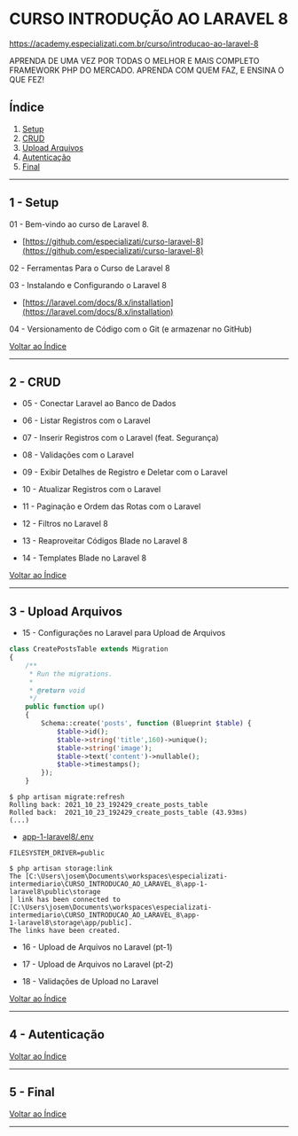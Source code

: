 # CURSO INTRODUÇÃO AO LARAVEL 8

https://academy.especializati.com.br/curso/introducao-ao-laravel-8

APRENDA DE UMA VEZ POR TODAS O MELHOR E MAIS COMPLETO FRAMEWORK PHP DO MERCADO. APRENDA COM QUEM FAZ, E ENSINA O QUE FEZ!

## <a name="indice">Índice</a>

1. [Setup](#parte1)     
2. [CRUD](#parte2)     
3. [Upload Arquivos](#parte3)     
4. [Autenticação](#parte4)     
5. [Final](#parte5)     
---


## <a name="parte1">1 - Setup</a>

01 - Bem-vindo ao curso de Laravel 8.

- [https://github.com/especializati/curso-laravel-8](https://github.com/especializati/curso-laravel-8)


02 - Ferramentas Para o Curso de Laravel 8

03 - Instalando e Configurando o Laravel 8

- [https://laravel.com/docs/8.x/installation](https://laravel.com/docs/8.x/installation)


04 - Versionamento de Código com o Git (e armazenar no GitHub)

[Voltar ao Índice](#indice)

---


## <a name="parte2">2 - CRUD</a>

- 05 - Conectar Laravel ao Banco de Dados

- 06 - Listar Registros com o Laravel
 
- 07 - Inserir Registros com o Laravel (feat. Segurança)
 
- 08 - Validações com o Laravel
 
- 09 - Exibir Detalhes de Registro e Deletar com o Laravel
 
- 10 - Atualizar Registros com o Laravel
 
- 11 - Paginação e Ordem das Rotas com o Laravel
 
- 12 - Filtros no Laravel 8
 
- 13 - Reaproveitar Códigos Blade no Laravel 8
 
- 14 - Templates Blade no Laravel 8


[Voltar ao Índice](#indice)

---


## <a name="parte3">3 - Upload Arquivos</a>

- 15 - Configurações no Laravel para Upload de Arquivos

```php
class CreatePostsTable extends Migration
{
    /**
     * Run the migrations.
     *
     * @return void
     */
    public function up()
    {
        Schema::create('posts', function (Blueprint $table) {
            $table->id();
            $table->string('title',160)->unique();
            $table->string('image');
            $table->text('content')->nullable();
            $table->timestamps();
        });
    }
```

```
$ php artisan migrate:refresh
Rolling back: 2021_10_23_192429_create_posts_table
Rolled back:  2021_10_23_192429_create_posts_table (43.93ms)
(...)
```

- [app-1-laravel8/.env](app-1-laravel8/.env)

```
FILESYSTEM_DRIVER=public
```

```
$ php artisan storage:link
The [C:\Users\josem\Documents\workspaces\especializati-intermediario\CURSO_INTRODUCAO_AO_LARAVEL_8\app-1-laravel8\public\storage
] link has been connected to [C:\Users\josem\Documents\workspaces\especializati-intermediario\CURSO_INTRODUCAO_AO_LARAVEL_8\app-
1-laravel8\storage\app/public].
The links have been created.

```

- 16 - Upload de Arquivos no Laravel (pt-1)

- 17 - Upload de Arquivos no Laravel (pt-2)

- 18 - Validações de Upload no Laravel

[Voltar ao Índice](#indice)

---


## <a name="parte4">4 - Autenticação</a>



[Voltar ao Índice](#indice)

---


## <a name="parte5">5 - Final</a>



[Voltar ao Índice](#indice)

---

